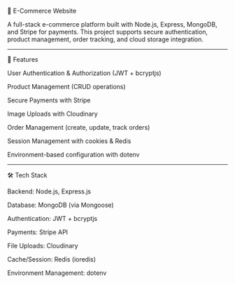 
🛒 E-Commerce Website

A full-stack e-commerce platform built with Node.js, Express, MongoDB, and Stripe for payments. This project supports secure authentication, product management, order tracking, and cloud storage integration.


---

🚀 Features

User Authentication & Authorization (JWT + bcryptjs)

Product Management (CRUD operations)

Secure Payments with Stripe

Image Uploads with Cloudinary

Order Management (create, update, track orders)

Session Management with cookies & Redis

Environment-based configuration with dotenv



---

🛠 Tech Stack

Backend: Node.js, Express.js

Database: MongoDB (via Mongoose)

Authentication: JWT + bcryptjs

Payments: Stripe API

File Uploads: Cloudinary

Cache/Session: Redis (ioredis)

Environment Management: dotenv
